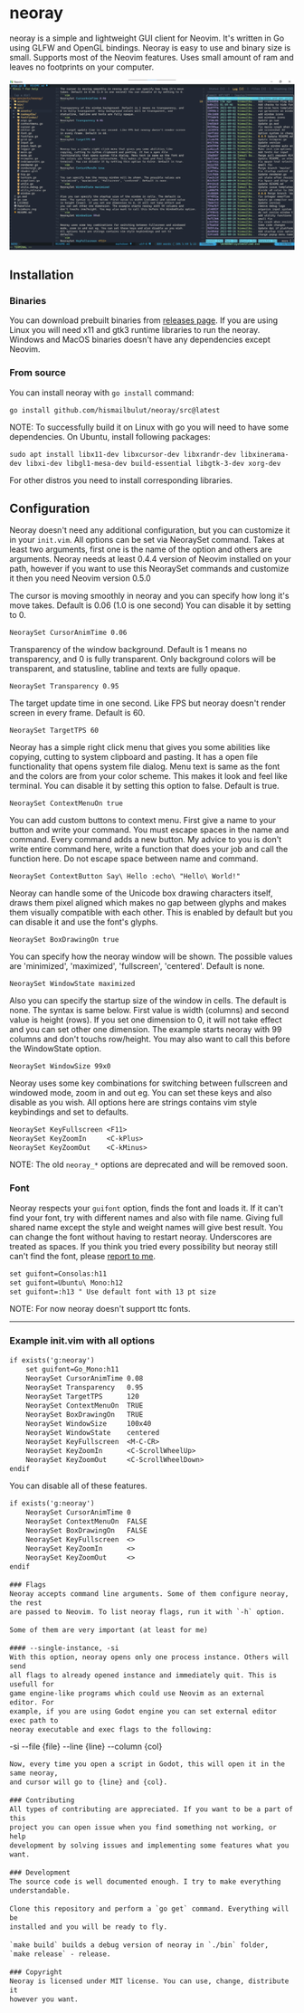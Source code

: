 # neoray

neoray is a simple and lightweight GUI client for Neovim. It's written in
Go using GLFW and OpenGL bindings. Neoray is easy to use and binary size
is small. Supports most of the Neovim features. Uses small amount of ram and
leaves no footprints on your computer.

![Screenshot](./assets/neoray-dark.png)

## Installation

### Binaries
You can download prebuilt binaries from [releases page](https://github.com/hismailbulut/neoray/releases).
If you are using Linux you will need x11 and gtk3 runtime libraries to run the neoray.
Windows and MacOS binaries doesn't have any dependencies except Neovim.

### From source
You can install neoray with `go install` command:

```
go install github.com/hismailbulut/neoray/src@latest
```

NOTE: To successfully build it on Linux with go you will need to have some
dependencies. On Ubuntu, install following packages:

```
sudo apt install libx11-dev libxcursor-dev libxrandr-dev libxinerama-dev libxi-dev libgl1-mesa-dev build-essential libgtk-3-dev xorg-dev
```

For other distros you need to install corresponding libraries.

## Configuration

Neoray doesn't need any additional configuration, but you can customize it in
your `init.vim`. All options can be set via NeoraySet command. Takes at least
two arguments, first one is the name of the option and others are arguments.
Neoray needs at least 0.4.4 version of Neovim installed on your path, however
if you want to use this NeoraySet commands and customize it then you need Neovim
version 0.5.0

The cursor is moving smoothly in neoray and you can specify how long it's move
takes. Default is 0.06 (1.0 is one second) You can disable it by setting to 0.
```vim
NeoraySet CursorAnimTime 0.06
```

Transparency of the window background. Default is 1 means no transparency, and
0 is fully transparent. Only background colors will be transparent, and
statusline, tabline and texts are fully opaque.
```vim
NeoraySet Transparency 0.95
```

The target update time in one second. Like FPS but neoray doesn't render screen
in every frame. Default is 60.
```vim
NeoraySet TargetTPS 60
```

Neoray has a simple right click menu that gives you some abilities like
copying, cutting to system clipboard and pasting. It has a open file
functionality that opens system file dialog. Menu text is same as the font and
the colors are from your color scheme. This makes it look and feel like
terminal. You can disable it by setting this option to false. Default is true.
```vim
NeoraySet ContextMenuOn true
```

You can add custom buttons to context menu. First give a name to your button
and write your command. You must escape spaces in the name and command. Every
command adds a new button. My advice to you is don't write entire command here,
write a function that does your job and call the function here. Do not escape
space between name and command.
```vim
NeoraySet ContextButton Say\ Hello :echo\ "Hello\ World!"
```

Neoray can handle some of the Unicode box drawing characters itself, draws them
pixel aligned which makes no gap between glyphs and makes them visually
compatible with each other. This is enabled by default but you can disable it
and use the font's glyphs.
```vim
NeoraySet BoxDrawingOn true
```

You can specify how the neoray window will be shown. The possible values are
'minimized', 'maximized', 'fullscreen', 'centered'. Default is none.
```vim
NeoraySet WindowState maximized
```

Also you can specify the startup size of the window in cells. The default is
none. The syntax is same below. First value is width (columns) and second value
is height (rows). If you set one dimension to 0, it will not take effect and
you can set other one dimension. The example starts neoray with 99 columns and
don't touchs row/height. You may also want to call this before the WindowState option.
```vim
NeoraySet WindowSize 99x0
```

Neoray uses some key combinations for switching between fullscreen and windowed
mode, zoom in and out eg. You can set these keys and also disable as you wish.
All options here are strings contains vim style keybindings and set to
defaults.
```vim
NeoraySet KeyFullscreen <F11>
NeoraySet KeyZoomIn     <C-kPlus>
NeoraySet KeyZoomOut    <C-kMinus>
```

NOTE: The old `neoray_*` options are deprecated and will be removed soon.

### Font
Neoray respects your `guifont` option, finds the font and loads it. If it can't
find your font, try with different names and also with file name. Giving full
shared name except the style and weight names will give best result. You can
change the font without having to restart neoray. Underscores are treated as
spaces. If you think you tried every possibility but neoray still can't find
the font, please [report to me](https://github.com/hismailbulut/neoray/issues/new/choose).

```vim
set guifont=Consolas:h11
set guifont=Ubuntu\ Mono:h12
set guifont=:h13 " Use default font with 13 pt size
```
NOTE: For now neoray doesn't support ttc fonts.
___
### Example init.vim with all options
```vim
if exists('g:neoray')
    set guifont=Go_Mono:h11
    NeoraySet CursorAnimTime 0.08
    NeoraySet Transparency   0.95
    NeoraySet TargetTPS      120
    NeoraySet ContextMenuOn  TRUE
    NeoraySet BoxDrawingOn   TRUE
    NeoraySet WindowSize     100x40
    NeoraySet WindowState    centered
    NeoraySet KeyFullscreen  <M-C-CR>
    NeoraySet KeyZoomIn      <C-ScrollWheelUp>
    NeoraySet KeyZoomOut     <C-ScrollWheelDown>
endif
```

You can disable all of these features.
```vim
if exists('g:neoray')
    NeoraySet CursorAnimTime 0
    NeoraySet ContextMenuOn  FALSE
    NeoraySet BoxDrawingOn   FALSE
    NeoraySet KeyFullscreen  <>
    NeoraySet KeyZoomIn      <>
    NeoraySet KeyZoomOut     <>
endif

### Flags
Neoray accepts command line arguments. Some of them configure neoray, the rest
are passed to Neovim. To list neoray flags, run it with `-h` option.

Some of them are very important (at least for me)

#### --single-instance, -si
With this option, neoray opens only one process instance. Others will send
all flags to already opened instance and immediately quit. This is usefull for
game engine-like programs which could use Neovim as an external editor. For
example, if you are using Godot engine you can set external editor exec path to
neoray executable and exec flags to the following:

```
-si --file {file} --line {line} --column {col}
```
Now, every time you open a script in Godot, this will open it in the same neoray,
and cursor will go to {line} and {col}.

### Contributing
All types of contributing are appreciated. If you want to be a part of this
project you can open issue when you find something not working, or help
development by solving issues and implementing some features what you want.

### Development
The source code is well documented enough. I try to make everything
understandable. 

Clone this repository and perform a `go get` command. Everything will be
installed and you will be ready to fly.

`make build` builds a debug version of neoray in `./bin` folder,
`make release` - release.

### Copyright
Neoray is licensed under MIT license. You can use, change, distribute it
however you want.
